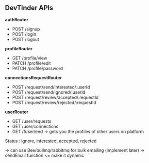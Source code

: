 ## DevTinder APIs

**authRouter**
- POST /signup
- POST /login
- POST /logout

**profileRouter**
- GET /profile/view
- PATCH /profile/edit 
- PATCH /profile/password

**connectionsRequestRouter**
- POST /request/send/interested/:userId
- POST /request/send/ignored/:userId
- POST /request/review/accepted/:requestId
- POST /request/review/rejected/:requestId

**userRouter**
- GET /user/requests
- GET /user/connections
- GET /fuser/eed -> gets you the profiles of other users on platform

Status : ignore, interested, accepted, rejected

-> can use Bee/bullmq/rabbitmq for bulk emailing (implement later)
-> sendEmail function <= make it dynamic   